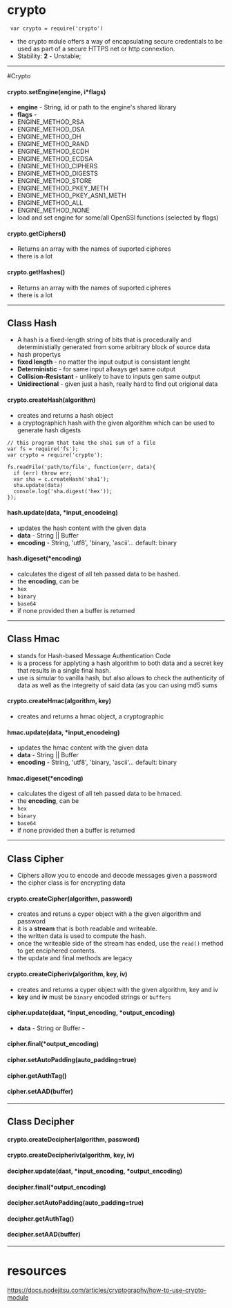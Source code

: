 crypto
======
` var crypto = require('crypto')`
* the crypto mdule offers a way of encapsulating secure credentials to be used as part of a secure HTTPS net or http connextion.
* Stability: **2** - Unstable; 

----
#Crypto
#### crypto.setEngine(engine, i\*flags)
* **engine** - String, id or path to the engine's shared library
* **flags** - 
 * ENGINE\_METHOD\_RSA
 * ENGINE\_METHOD\_DSA
 * ENGINE\_METHOD\_DH
 * ENGINE\_METHOD\_RAND
 * ENGINE\_METHOD\_ECDH
 * ENGINE\_METHOD\_ECDSA
 * ENGINE\_METHOD\_CIPHERS
 * ENGINE\_METHOD\_DIGESTS
 * ENGINE\_METHOD\_STORE
 * ENGINE\_METHOD\_PKEY\_METH
 * ENGINE\_METHOD\_PKEY\_ASN1\_METH
 * ENGINE\_METHOD\_ALL
 * ENGINE\_METHOD\_NONE 
* load and set engine for some/all OpenSSl functions (selected by flags)

#### crypto.getCiphers()
* Returns an array with the names of suported cipheres
* there is a lot

#### crypto.getHashes()
* Returns an array with the names of suported cipheres
* there is a lot

----
## Class Hash
* A hash is a fixed-length string of bits that is procedurally and deterministially generated from some arbitrary block of source data 
* hash propertys
 * **fixed length** - no matter the input output is consistant lenght
 * **Deterministic** - for same input allways get same output
 * **Collision-Resistant** - unlikely to have to inputs gen same output
 * **Unidirectional** - given just a hash, really hard to find out origional data
#### crypto.createHash(algorithm)
* creates and returns a hash object
* a cryptographich hash with the given algorithm which can be used to generate hash digests
```
// this program that take the sha1 sum of a file
var fs = require('fs');
var crypto = require('crypto');

fs.readFile('path/to/file', function(err, data){
  if (err) throw err;
  var sha = c.createHash('sha1');
  sha.update(data)
  console.log('sha.digest('hex'));
});
```

#### hash.update(data, \*input\_encodeing) 
* updates the hash content with the given data
* **data** - String || Buffer
* **encoding** - String, 'utf8', 'binary,  'ascii'... default: binary

#### hash.digeset(\*encoding)
* calculates the digest of all teh passed data to be hashed.
* the **encoding**, can be
 * `hex`
 * `binary`
 * `base64`
 * if none provided then a buffer is returned

----
## Class Hmac
* stands for Hash-based Message Authentication Code
* is a process for applyting a hash algorithm to both data and a secret key that results in a single final hash.
* use is simular to vanilla hash, but also allows to check the authenticity of data as well as the integreity of said data (as you can using md5 sums

#### crypto.createHmac(algorithm, key)
* creates and returns a hmac object, a cryptographic 
#### hmac.update(data, \*input\_encodeing) 
* updates the hmac content with the given data
* **data** - String || Buffer
* **encoding** - String, 'utf8', 'binary,  'ascii'... default: binary

#### hmac.digeset(\*encoding)
* calculates the digest of all teh passed data to be hmaced.
* the **encoding**, can be
 * `hex`
 * `binary`
 * `base64`
 * if none provided then a buffer is returned

----
## Class Cipher
* Ciphers allow you to encode and decode messages given a password
* the cipher class is for encrypting data
#### crypto.createCipher(algorithm, password)
* creates and retuns a cyper object with a the given algorithm and password
* it is a **stream** that is both readable and writeable.
 * the written data is used to compute the hash.
 * once the writeable side of the stream has ended, use the `read()` method to get enciphered contents.
 * the update and final methods are legacy
#### crypto.createCipheriv(algorithm, key, iv)
* creates and returns a cyper object with the given algorithm, key and iv
* **key** and **iv** must be `binary` encoded strings or `buffers`
#### cipher.update(daat, \*input\_encoding, \*output\_encoding)
* **data** - String or Buffer -  
#### cipher.final(\*output\_encoding)
#### cipher.setAutoPadding(auto\_padding=true)
#### cipher.getAuthTag()
#### cipher.setAAD(buffer)

----
## Class Decipher
#### crypto.createDecipher(algorithm, password)
#### crypto.createDecipheriv(algorithm, key, iv)
#### decipher.update(daat, \*input\_encoding, \*output\_encoding)
#### decipher.final(\*output\_encoding)
#### decipher.setAutoPadding(auto\_padding=true)
#### decipher.getAuthTag()
#### decipher.setAAD(buffer)


----
# resources
https://docs.nodejitsu.com/articles/cryptography/how-to-use-crypto-module


